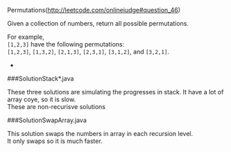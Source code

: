 Permutations(http://leetcode.com/onlinejudge#question_46)

Given a collection of numbers, return all possible permutations.

For example,  
`[1,2,3]` have the following permutations:  
`[1,2,3]`, `[1,3,2]`, `[2,1,3]`, `[2,3,1]`, `[3,1,2]`, and `[3,2,1]`.

-

###SolutionStack*.java

These three solutions are simulating the progresses in stack. It have a lot of array coye, so it is slow.  
These are non-recurisve solutions

###SolutionSwapArray.java

This solution swaps the numbers in array in each recursion level.  
It only swaps so it is much faster.
